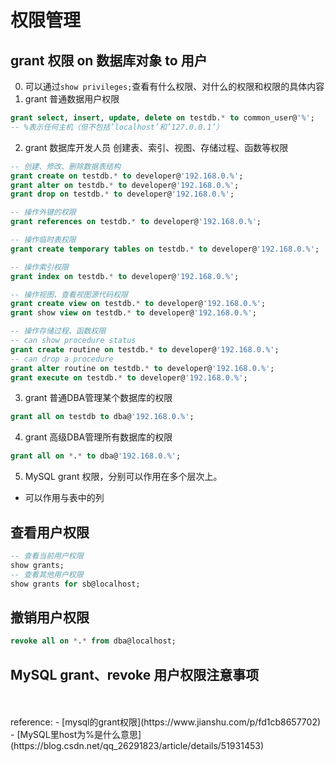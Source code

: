 
# 权限管理
## grant 权限 on 数据库对象 to 用户
0. 可以通过`show privileges;`查看有什么权限、对什么的权限和权限的具体内容
1. grant 普通数据用户权限
  ```sql
  grant select, insert, update, delete on testdb.* to common_user@'%';
  -- %表示任何主机（但不包括’localhost’和’127.0.0.1’）
  ```   
2. grant 数据库开发人员 创建表、索引、视图、存储过程、函数等权限
  ```sql
  -- 创建、修改、删除数据表结构
  grant create on testdb.* to developer@'192.168.0.%';
  grant alter on testdb.* to developer@'192.168.0.%';
  grant drop on testdb.* to developer@'192.168.0.%';

  -- 操作外键的权限
  grant references on testdb.* to developer@'192.168.0.%';

  -- 操作临时表权限
  grant create temporary tables on testdb.* to developer@'192.168.0.%';

  -- 操作索引权限
  grant index on testdb.* to developer@'192.168.0.%';

  -- 操作视图、查看视图源代码权限
  grant create view on testdb.* to developer@'192.168.0.%';
  grant show view on testdb.* to developer@'192.168.0.%';

  -- 操作存储过程、函数权限
  -- can show procedure status
  grant create routine on testdb.* to developer@'192.168.0.%';
  -- can drop a procedure
  grant alter routine on testdb.* to developer@'192.168.0.%';
  grant execute on testdb.* to developer@'192.168.0.%';
  ```

3. grant 普通DBA管理某个数据库的权限
  ```sql
  grant all on testdb to dba@'192.168.0.%';
  ```

4. grant 高级DBA管理所有数据库的权限
  ```sql
  grant all on *.* to dba@'192.168.0.%';
  ```
5. MySQL grant 权限，分别可以作用在多个层次上。
  - 可以作用与表中的列

## 查看用户权限
  ```sql
  -- 查看当前用户权限
  show grants;
  -- 查看其他用户权限
  show grants for sb@localhost;
  ```
## 撤销用户权限
  ```sql
  revoke all on *.* from dba@localhost;
  ```

## MySQL grant、revoke 用户权限注意事项



<br>
<br>
reference:
- [mysql的grant权限](https://www.jianshu.com/p/fd1cb8657702)
- [MySQL里host为%是什么意思](https://blog.csdn.net/qq_26291823/article/details/51931453)
